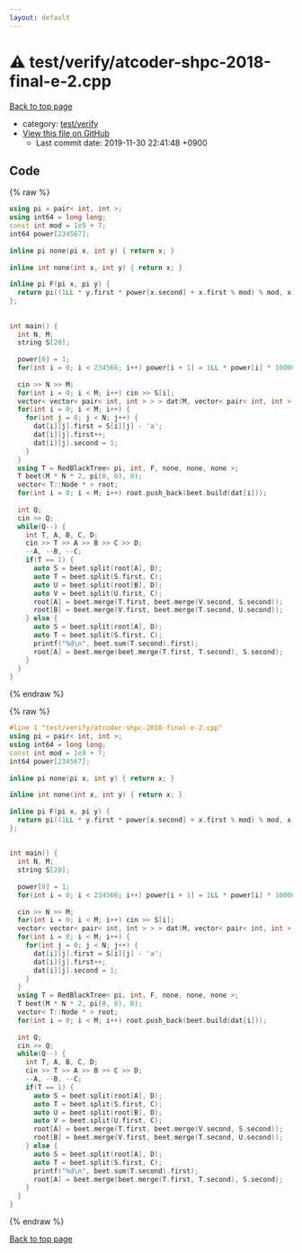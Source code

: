 ```yaml
---
layout: default
---
```


<!-- mathjax config similar to math.stackexchange -->
<script type="text/javascript" async
  src="https://cdnjs.cloudflare.com/ajax/libs/mathjax/2.7.5/MathJax.js?config=TeX-MML-AM_CHTML">
</script>
<script type="text/x-mathjax-config">
  MathJax.Hub.Config({
    TeX: { equationNumbers: { autoNumber: "AMS" }},
    tex2jax: {
      inlineMath: [ ['$','$'] ],
      processEscapes: true
    },
    "HTML-CSS": { matchFontHeight: false },
    displayAlign: "left",
    displayIndent: "2em"
  });
</script>

<script type="text/javascript" src="https://cdnjs.cloudflare.com/ajax/libs/jquery/3.4.1/jquery.min.js"></script>
<script src="https://cdn.jsdelivr.net/npm/jquery-balloon-js@1.1.2/jquery.balloon.min.js" integrity="sha256-ZEYs9VrgAeNuPvs15E39OsyOJaIkXEEt10fzxJ20+2I=" crossorigin="anonymous"></script>
<script type="text/javascript" src="../../../assets/js/copy-button.js"></script>
<link rel="stylesheet" href="../../../assets/css/copy-button.css" />


# :warning: test/verify/atcoder-shpc-2018-final-e-2.cpp

<a href="../../../index.html">Back to top page</a>

* category: <a href="../../../index.html#5a4423c79a88aeb6104a40a645f9430c">test/verify</a>
* <a href="{{ site.github.repository_url }}/blob/master/test/verify/atcoder-shpc-2018-final-e-2.cpp">View this file on GitHub</a>
    - Last commit date: 2019-11-30 22:41:48 +0900




## Code

<a id="unbundled"></a>
{% raw %}
```cpp
using pi = pair< int, int >;
using int64 = long long;
const int mod = 1e9 + 7;
int64 power[234567];
 
inline pi none(pi x, int y) { return x; }
 
inline int none(int x, int y) { return x; }
 
inline pi F(pi x, pi y) {
  return pi((1LL * y.first * power[x.second] + x.first % mod) % mod, x.second + y.second);
};
 
 
int main() {
  int N, M;
  string S[20];
 
  power[0] = 1;
  for(int i = 0; i < 234566; i++) power[i + 1] = 1LL * power[i] * 1000000 % mod;
 
  cin >> N >> M;
  for(int i = 0; i < M; i++) cin >> S[i];
  vector< vector< pair< int, int > > > dat(M, vector< pair< int, int > >(N));
  for(int i = 0; i < M; i++) {
    for(int j = 0; j < N; j++) {
      dat[i][j].first = S[i][j] - 'a';
      dat[i][j].first++;
      dat[i][j].second = 1;
    }
  }
  using T = RedBlackTree< pi, int, F, none, none, none >;
  T beet(M * N * 2, pi(0, 0), 0);
  vector< T::Node * > root;
  for(int i = 0; i < M; i++) root.push_back(beet.build(dat[i]));
 
  int Q;
  cin >> Q;
  while(Q--) {
    int T, A, B, C, D;
    cin >> T >> A >> B >> C >> D;
    --A, --B, --C;
    if(T == 1) {
      auto S = beet.split(root[A], D);
      auto T = beet.split(S.first, C);
      auto U = beet.split(root[B], D);
      auto V = beet.split(U.first, C);
      root[A] = beet.merge(T.first, beet.merge(V.second, S.second));
      root[B] = beet.merge(V.first, beet.merge(T.second, U.second));
    } else {
      auto S = beet.split(root[A], D);
      auto T = beet.split(S.first, C);
      printf("%d\n", beet.sum(T.second).first);
      root[A] = beet.merge(beet.merge(T.first, T.second), S.second);
    }
  }
}

```
{% endraw %}

<a id="bundled"></a>
{% raw %}
```cpp
#line 1 "test/verify/atcoder-shpc-2018-final-e-2.cpp"
using pi = pair< int, int >;
using int64 = long long;
const int mod = 1e9 + 7;
int64 power[234567];
 
inline pi none(pi x, int y) { return x; }
 
inline int none(int x, int y) { return x; }
 
inline pi F(pi x, pi y) {
  return pi((1LL * y.first * power[x.second] + x.first % mod) % mod, x.second + y.second);
};
 
 
int main() {
  int N, M;
  string S[20];
 
  power[0] = 1;
  for(int i = 0; i < 234566; i++) power[i + 1] = 1LL * power[i] * 1000000 % mod;
 
  cin >> N >> M;
  for(int i = 0; i < M; i++) cin >> S[i];
  vector< vector< pair< int, int > > > dat(M, vector< pair< int, int > >(N));
  for(int i = 0; i < M; i++) {
    for(int j = 0; j < N; j++) {
      dat[i][j].first = S[i][j] - 'a';
      dat[i][j].first++;
      dat[i][j].second = 1;
    }
  }
  using T = RedBlackTree< pi, int, F, none, none, none >;
  T beet(M * N * 2, pi(0, 0), 0);
  vector< T::Node * > root;
  for(int i = 0; i < M; i++) root.push_back(beet.build(dat[i]));
 
  int Q;
  cin >> Q;
  while(Q--) {
    int T, A, B, C, D;
    cin >> T >> A >> B >> C >> D;
    --A, --B, --C;
    if(T == 1) {
      auto S = beet.split(root[A], D);
      auto T = beet.split(S.first, C);
      auto U = beet.split(root[B], D);
      auto V = beet.split(U.first, C);
      root[A] = beet.merge(T.first, beet.merge(V.second, S.second));
      root[B] = beet.merge(V.first, beet.merge(T.second, U.second));
    } else {
      auto S = beet.split(root[A], D);
      auto T = beet.split(S.first, C);
      printf("%d\n", beet.sum(T.second).first);
      root[A] = beet.merge(beet.merge(T.first, T.second), S.second);
    }
  }
}

```
{% endraw %}

<a href="../../../index.html">Back to top page</a>

